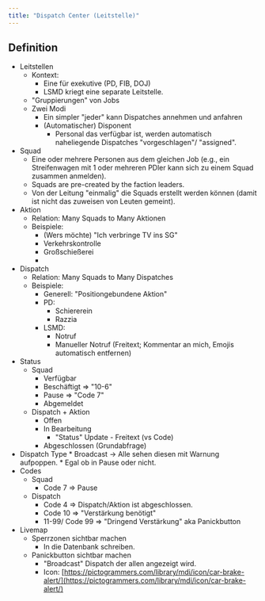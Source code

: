 ```yaml
---
title: "Dispatch Center (Leitstelle)"
---
```


## Definition

* Leitstellen
    * Kontext:
        * Eine für exekutive (PD, FIB, DOJ)
        * LSMD kriegt eine separate Leitstelle.
    * "Gruppierungen" von Jobs
    * Zwei Modi
        * Ein simpler "jeder" kann Dispatches annehmen und anfahren
        * (Automatischer) Disponent
            * Personal das verfügbar ist, werden automatisch naheliegende Dispatches "vorgeschlagen"/ "assigned".
* Squad
    * Eine oder mehrere Personen aus dem gleichen Job (e.g., ein Streifenwagen mit 1 oder mehreren PDler kann sich zu einem Squad zusammen anmelden).
    * Squads are pre-created by the faction leaders.
    * Von der Leitung "einmalig" die Squads erstellt werden können (damit ist nicht das zuweisen von Leuten gemeint).
* Aktion
    * Relation: Many Squads to Many Aktionen
    * Beispiele:
        * (Wers möchte) "Ich verbringe TV ins SG"
        * Verkehrskontrolle
        * Großschießerei
        *
* Dispatch
    * Relation: Many Squads to Many Dispatches
    * Beispiele:
        * Generell: "Positiongebundene Aktion"
        * PD:
            * Schiererein
            * Razzia
        * LSMD:
            * Notruf
            * Manueller Notruf (Freitext; Kommentar an mich, Emojis automatisch entfernen)
* Status
    * Squad
        * Verfügbar
        * Beschäftigt => "10-6"
        * Pause => "Code 7"
        * Abgemeldet
    * Dispatch + Aktion
        * Offen
        * In Bearbeitung
            * "Status" Update - Freitext (vs Code)
        * Abgeschlossen (Grundabfrage)
* Dispatch Type
        * Broadcast -> Alle sehen diesen mit Warnung aufpoppen.
            * Egal ob in Pause oder nicht.
* Codes
    * Squad
        * Code 7 => Pause
    * Dispatch
        * Code 4 => Dispatch/Aktion ist abgeschlossen.
        * Code 10 => "Verstärkung benötigt"
        * 11-99/ Code 99 => "Dringend Verstärkung" aka Panickbutton
* Livemap
    * Sperrzonen sichtbar machen
        * In die Datenbank schreiben.
    * Panickbutton sichtbar machen
        * "Broadcast" Dispatch der allen angezeigt wird.
        * Icon: [https://pictogrammers.com/library/mdi/icon/car-brake-alert/](https://pictogrammers.com/library/mdi/icon/car-brake-alert/)
